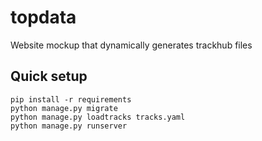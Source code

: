 # topdata
Website mockup that dynamically generates trackhub files

## Quick setup
```
pip install -r requirements
python manage.py migrate
python manage.py loadtracks tracks.yaml
python manage.py runserver
```
